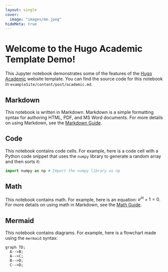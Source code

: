 ```yaml
---
layout: single
cover:
  image: "images/me.jpeg"
hideMeta: true
---
```


# Welcome to the Hugo Academic Template Demo!

This Jupyter notebook demonstrates some of the features of the [Hugo Academic](https://sourcethemes.com/academic/) website template. You can find the source code for this notebook in `exampleSite/content/post/academic.md`.

## Markdown

This notebook is written in Markdown. Markdown is a simple formatting syntax for authoring HTML, PDF, and MS Word documents. For more details on using Markdown, see the [Markdown Guide](https://www.markdownguide.org/).

## Code

This notebook contains code cells. For example, here is a code cell with a Python code snippet that uses the `numpy` library to generate a random array and then sorts it:

```python
import numpy as np # Import the numpy library as np
```

## Math

This notebook contains math. For example, here is an equation: $e^{i\pi} + 1 = 0$. For more details on using math in Markdown, see the [Math Guide](https://sourcethemes.com/academic/docs/writing-markdown-latex/).

## Mermaid

This notebook contains diagrams. For example, here is a flowchart made using the `mermaid` syntax:

```mermaid
graph TD;
  A-->B;
  A-->C;
  B-->D;
  C-->D;
```
